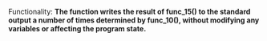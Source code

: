 Functionality: **The function writes the result of func_15() to the standard output a number of times determined by func_10(), without modifying any variables or affecting the program state.**